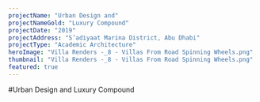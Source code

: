```yaml
---
projectName: "Urban Design and"
projectNameGold: "Luxury Compound"
projectDate: "2019"
projectAddress: "S’adiyaat Marina District, Abu Dhabi"
projectType: "Academic Architecture"
heroImage: "Villa Renders -_8 - Villas From Road Spinning Wheels.png"
thumbnail: "Villa Renders -_8 - Villas From Road Spinning Wheels.png"
featured: true
---
```

#Urban Design and Luxury Compound
